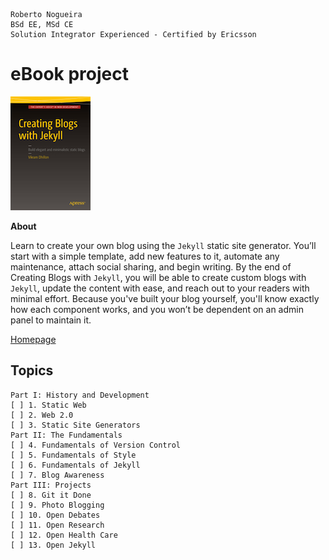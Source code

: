 ```
Roberto Nogueira  
BSd EE, MSd CE
Solution Integrator Experienced - Certified by Ericsson
```
# eBook project

![ebook image](images/ebook.png)

**About**

Learn to create your own blog using the `Jekyll` static site generator. You’ll start with a simple template, add new features to it, automate any maintenance, attach social sharing, and begin writing. By the end of Creating Blogs with `Jekyll`, you will be able to create custom blogs with `Jekyll`, update the content with ease, and reach out to your readers with minimal effort. Because you've built your blog yourself, you'll know exactly how each component works, and you won’t be dependent on an admin panel to maintain it.

[Homepage](http://www.apress.com/us/book/9781484214657)

## Topics
```
Part I: History and Development
[ ] 1. Static Web
[ ] 2. Web 2.0
[ ] 3. Static Site Generators
Part II: The Fundamentals
[ ] 4. Fundamentals of Version Control
[ ] 5. Fundamentals of Style
[ ] 6. Fundamentals of Jekyll
[ ] 7. Blog Awareness
Part III: Projects
[ ] 8. Git it Done
[ ] 9. Photo Blogging
[ ] 10. Open Debates
[ ] 11. Open Research
[ ] 12. Open Health Care
[ ] 13. Open Jekyll
```

